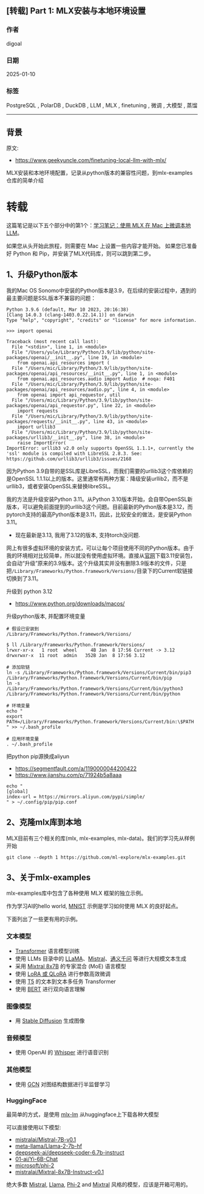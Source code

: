 ## [转载] Part 1: MLX安装与本地环境设置    
                                                                                                
### 作者                                                                    
digoal                                                                    
                                                                           
### 日期                                                                         
2025-01-10                                                          
                                                                        
### 标签                                                                      
PostgreSQL , PolarDB , DuckDB , LLM , MLX , finetuning , 微调 , 大模型 , 蒸馏     
                                                                                               
----                                                                        
                                                                                      
## 背景    
原文:   
- https://www.geekyuncle.com/finetuning-local-llm-with-mlx/  
  
MLX安装和本地环境配置，记录从python版本的兼容性问题，到mlx-examples仓库的简单介绍  
  
# 转载  
  
这篇笔记是以下五个部分中的第1个：[学习笔记：使用 MLX 在 Mac 上微调本地 LLM](../202501/20250110_01.md)。  
  
如果您从头开始此旅程，则需要在 Mac 上设置一些内容才能开始。 如果您已准备好 Python 和 Pip，并安装了MLX代码库，则可以跳到第二步。  
  
## 1、升级Python版本  
我的Mac OS Sonomo中安装的Python版本是3.9，在后续的安装过程中，遇到的最主要问题是SSL版本不兼容的问题：  
```  
Python 3.9.6 (default, Mar 10 2023, 20:16:38)  
[Clang 14.0.3 (clang-1403.0.22.14.1)] on darwin  
Type "help", "copyright", "credits" or "license" for more information.  
  
>>> import openai  
  
Traceback (most recent call last):  
  File "<stdin>", line 1, in <module>  
  File "/Users/yule/Library/Python/3.9/lib/python/site-packages/openai/__init__.py", line 19, in <module>  
    from openai.api_resources import (  
  File "/Users/mic/Library/Python/3.9/lib/python/site-packages/openai/api_resources/__init__.py", line 1, in <module>  
    from openai.api_resources.audio import Audio  # noqa: F401  
  File "/Users/mic/Library/Python/3.9/lib/python/site-packages/openai/api_resources/audio.py", line 4, in <module>  
    from openai import api_requestor, util  
  File "/Users/mic/Library/Python/3.9/lib/python/site-packages/openai/api_requestor.py", line 22, in <module>  
    import requests  
  File "/Users/mic/Library/Python/3.9/lib/python/site-packages/requests/__init__.py", line 43, in <module>  
    import urllib3  
  File "/Users/mic/Library/Python/3.9/lib/python/site-packages/urllib3/__init__.py", line 38, in <module>  
    raise ImportError(  
ImportError: urllib3 v2.0 only supports OpenSSL 1.1.1+, currently the 'ssl' module is compiled with LibreSSL 2.8.3. See: https://github.com/urllib3/urllib3/issues/2168  
```  
  
因为Python 3.9自带的是SSL库是LibreSSL，而我们需要的urllib3这个库依赖的是OpenSSL 1.1.1以上的版本。这里通常有两种方案：降级安装urllib2，而不是urllib3，或者安装OpenSSL来替换libreSSL。  
  
我的方法是升级安装Python 3.11。从Python 3.10版本开始，会自带OpenSSL新版本，可以避免前面提到的urllib3这个问题。目前最新的Python版本是3.12，而pytorch支持的最高Python版本是3.11，因此，比较安全的做法，是安装Python 3.11。  
- 现在最新是3.13, 我用了3.12的版本, 支持torch没问题.    
  
网上有很多虚拟环境的安装方式，可以让每个项目使用不同的Python版本。由于我的环境相对比较简单，所以就没有使用虚拟环境。直接从[官网](https://www.python.org/downloads/macos/)下载3.11安装包，会自动“升级”原来的3.9版本。这个升级其实并没有删除3.9版本的文件，只是把`/Library/Frameworks/Python.framework/Versions/`目录下的Current软链接切换到了3.11。  
  
升级到 python 3.12  
- https://www.python.org/downloads/macos/     
  
升级python版本, 并配置环境变量    
```  
# 假设已安装到  
/Library/Frameworks/Python.framework/Versions/  
  
$ ll /Library/Frameworks/Python.framework/Versions/  
lrwxr-xr-x   1 root  wheel     4B Jan  8 17:56 Current -> 3.12  
drwxrwxr-x  11 root  admin   352B Jan  8 17:56 3.12  
  
# 添加软链  
ln -s /Library/Frameworks/Python.framework/Versions/Current/bin/pip3 /Library/Frameworks/Python.framework/Versions/Current/bin/pip  
ln -s /Library/Frameworks/Python.framework/Versions/Current/bin/python3 /Library/Frameworks/Python.framework/Versions/Current/bin/python  
  
# 环境变量  
echo "  
export PATH=/Library/Frameworks/Python.framework/Versions/Current/bin:\$PATH  
" >> ~/.bash_profile  
  
# 应用环境变量  
. ~/.bash_profile  
```  
    
把python pip源换成aliyun    
- https://segmentfault.com/a/1190000044200422    
- https://www.jianshu.com/p/71924b5a8aaa    
    
```    
echo "    
[global]    
index-url = https://mirrors.aliyun.com/pypi/simple/    
" > ~/.config/pip/pip.conf    
```    
  
## 2、克隆mlx库到本地  
  
MLX目前有三个相关的库(mlx, mlx-examples, mlx-data)。我们的学习先从样例开始  
```  
git clone --depth 1 https://github.com/ml-explore/mlx-examples.git  
```  
  
## 3、关于mlx-examples  
mlx-examples库中包含了各种使用 MLX 框架的独立示例。  
  
作为学习AI的hello world, [MNIST](https://github.com/ml-explore/mlx-examples/tree/main/mnist) 示例是学习如何使用 MLX 的良好起点。  
  
下面列出了一些更有用的示例。  
  
### 文本模型  
- [Transformer](https://github.com/ml-explore/mlx-examples/tree/main/transformer_lm) 语言模型训练  
- 使用 LLMs 目录中的 [LLaMA](https://github.com/ml-explore/mlx-examples/tree/main/llms/llama)、[Mistral](https://github.com/ml-explore/mlx-examples/tree/main/llms/mistral)、[通义千问](https://github.com/ml-explore/mlx-examples/tree/main/llms/qwen) 等进行大规模文本生成  
- 采用 [Mixtral 8x7B](https://github.com/ml-explore/mlx-examples/tree/main/llms/mixtral) 的专家混合 (MoE) 语言模型  
- 使用 [LoRA 或 QLoRA](https://github.com/ml-explore/mlx-examples/tree/main/lora) 进行参数高效微调  
- 使用 [T5](https://github.com/ml-explore/mlx-examples/tree/main/t5) 的文本到文本多任务 Transformer  
- 使用 [BERT](https://github.com/ml-explore/mlx-examples/tree/main/bert) 进行双向语言理解  
  
### 图像模型  
- 用 [Stable Diffusion](https://github.com/ml-explore/mlx-examples/tree/main/stable_diffusion) 生成图像  
  
### 音频模型  
- 使用 OpenAI 的 [Whisper](https://github.com/ml-explore/mlx-examples/tree/main/whisper) 进行语音识别  
  
### 其他模型  
- 使用 [GCN](https://github.com/ml-explore/mlx-examples/tree/main/gcn) 对图结构数据进行半监督学习  
  
### HuggingFace  
最简单的方式，是使用 [mlx-lm](https://github.com/ml-explore/mlx-examples/tree/main/llms/mlx_lm) 从huggingface上下载各种大模型  
  
可以直接使用以下模型:  
- [mistralai/Mistral-7B-v0.1](https://huggingface.co/mistralai/Mistral-7B-v0.1)  
- [meta-llama/Llama-2-7b-hf](https://huggingface.co/meta-llama/Llama-2-7b-hf)  
- [deepseek-ai/deepseek-coder-6.7b-instruct](https://huggingface.co/deepseek-ai/deepseek-coder-6.7b-instruct)  
- [01-ai/Yi-6B-Chat](https://huggingface.co/01-ai/Yi-6B-Chat)  
- [microsoft/phi-2](https://huggingface.co/microsoft/phi-2)  
- [mistralai/Mixtral-8x7B-Instruct-v0.1](https://huggingface.co/mistralai/Mixtral-8x7B-Instruct-v0.1)  
  
绝大多数 [Mistral](https://huggingface.co/models?library=transformers%2Csafetensors&other=mistral&sort=trending), [Llama](https://huggingface.co/models?library=transformers%2Csafetensors&other=llama&sort=trending), [Phi-2](https://huggingface.co/models?library=transformers%2Csafetensors&other=phi&sort=trending) and [Mixtral](https://huggingface.co/models?library=transformers%2Csafetensors&other=mixtral&sort=trending) 风格的模型，应该是开箱可用的。  
  
    
